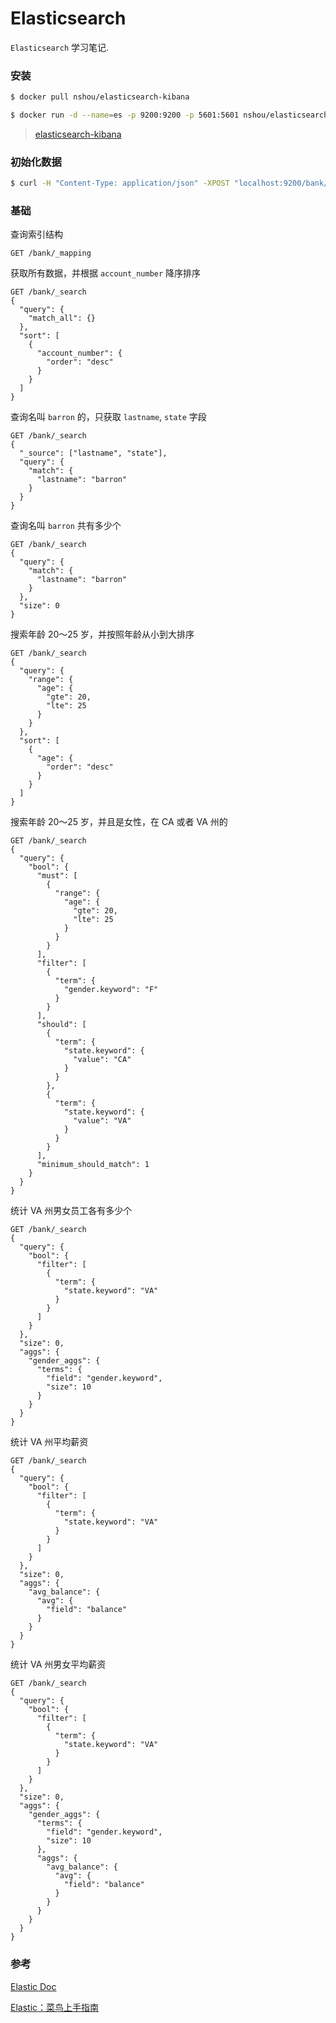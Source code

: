 Elasticsearch
===============

`Elasticsearch` 学习笔记.


### 安装

```bash
$ docker pull nshou/elasticsearch-kibana

$ docker run -d --name=es -p 9200:9200 -p 5601:5601 nshou/elasticsearch-kibana
```
> [elasticsearch-kibana](https://hub.docker.com/r/nshou/elasticsearch-kibana)


### 初始化数据

```bash
$ curl -H "Content-Type: application/json" -XPOST "localhost:9200/bank/_doc/_bulk?pretty&refresh" --data-binary "@accounts.json"
```

### 基础

查询索引结构
```
GET /bank/_mapping
```

获取所有数据，并根据 `account_number` 降序排序
```
GET /bank/_search
{
  "query": {
    "match_all": {}
  },
  "sort": [
    {
      "account_number": {
        "order": "desc"
      }
    }
  ]
}
```

查询名叫 `barron` 的，只获取 `lastname`, `state` 字段
```
GET /bank/_search
{
  "_source": ["lastname", "state"],
  "query": {
    "match": {
      "lastname": "barron"
    }
  }
}
```

查询名叫 `barron` 共有多少个
```
GET /bank/_search
{
  "query": {
    "match": {
      "lastname": "barron"
    }
  },
  "size": 0
}
```

搜索年龄 20～25 岁，并按照年龄从小到大排序
```
GET /bank/_search
{
  "query": {
    "range": {
      "age": {
        "gte": 20,
        "lte": 25
      }
    }
  },
  "sort": [
    {
      "age": {
        "order": "desc"
      }
    }
  ]
}
```

搜索年龄 20～25 岁，并且是女性，在 CA 或者 VA 州的
```
GET /bank/_search
{
  "query": {
    "bool": {
      "must": [
        {
          "range": {
            "age": {
              "gte": 20,
              "lte": 25
            }
          }
        }
      ],
      "filter": [
        {
          "term": {
            "gender.keyword": "F"
          }
        }
      ],
      "should": [
        {
          "term": {
            "state.keyword": {
              "value": "CA"
            }
          }
        },
        {
          "term": {
            "state.keyword": {
              "value": "VA"
            }
          }
        }
      ],
      "minimum_should_match": 1
    }
  }
}
```

统计 VA 州男女员工各有多少个
```
GET /bank/_search
{
  "query": {
    "bool": {
      "filter": [
        {
          "term": {
            "state.keyword": "VA"
          }
        }
      ]
    }
  },
  "size": 0,
  "aggs": {
    "gender_aggs": {
      "terms": {
        "field": "gender.keyword",
        "size": 10
      }
    }
  }
}
```

统计 VA 州平均薪资
```
GET /bank/_search
{
  "query": {
    "bool": {
      "filter": [
        {
          "term": {
            "state.keyword": "VA"
          }
        }
      ]
    }
  },
  "size": 0,
  "aggs": {
    "avg_balance": {
      "avg": {
        "field": "balance"
      }
    }
  }
}
```

统计 VA 州男女平均薪资
```
GET /bank/_search
{
  "query": {
    "bool": {
      "filter": [
        {
          "term": {
            "state.keyword": "VA"
          }
        }
      ]
    }
  },
  "size": 0,
  "aggs": {
    "gender_aggs": {
      "terms": {
        "field": "gender.keyword",
        "size": 10
      },
      "aggs": {
        "avg_balance": {
          "avg": {
            "field": "balance"
          }
        }
      }
    }
  }
}
```

### 参考

[Elastic Doc](https://www.elastic.co/guide/en/elasticsearch/reference/7.x/index.html)

[Elastic：菜鸟上手指南](https://elasticstack.blog.csdn.net/article/details/102728604)
